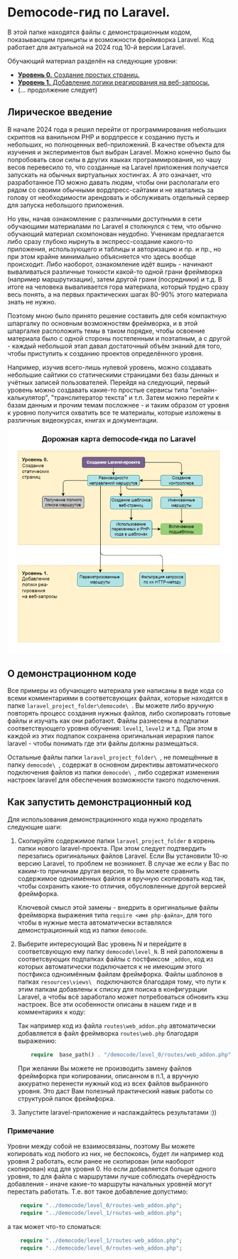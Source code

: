 # Democode-гид по Laravel.

В этой папке находятся файлы с демонстрационным кодом, показывающим принципы и возможности фреймворка Laravel. Код работает для актуальной на 2024 год 10-й версии Laravel.

Обучающий материал разделён на следующие уровни:

- [**Уровень 0.** Создание простых страниц.](./Laravel_guide-Level_0.md)
- [**Уровень 1.** Добавление логики реагирования на веб-запросы.](./Laravel_guide-Level_1.md)
- (... продолжение следует) 

## Лирическое введение

В начале 2024 года я решил перейти от программирования небольших скриптов на ванильном PHP и вордпрессе к созданию пусть и небольших, но полноценных веб-приложений. В качестве объекта для изучения и экспериментов был выбран Laravel. Можно конечно было бы попробовать свои силы в других языках программирования, но чашу весов перевесило то, что созданные на Laravel приложения получается запускать на обычных виртуальных хостингах. А это означает, что разработанное ПО можно давать людям, чтобы они располагали его рядом со своими обычными вордпресс-сайтами и не хватались за голову от необходимости арендовать и обслуживать отдельный сервер для запуска небольшого приложения.

Но увы, начав ознакомление с различными доступными в сети обучающими материалами по Laravel я столкнулся с тем, что обычно обучающий материал скомпонован неудобно. Ученикам предлагается либо сразу глубоко нырнуть в экспресс-создание какого-то приложения, использующего и таблицы и авторизацию и пр. и пр., но при этом крайне минимально объясняется что здесь вообще происходит. Либо наоборот, ознакомление идёт вширь - начинают вываливаться различные тонкости какой-то одной грани фреймворка (например маршрутизации), затем другой грани (посредники) и т.д. В итоге на человека вываливается гора материала, который трудно сразу весь понять, а на первых практических шагах 80-90% этого материала знать не нужно.

Поэтому мною было принято решение составить для себя компактную шпаргалку по основным возможностям фреймворка, и в этой шпаргалке расположить темы в таком порядке, чтобы освоение материала было с одной стороны постепенным и поэтапным, а с другой - каждый небольшой этап давал достаточный объём знаний для того, чтобы приступить к созданию проектов определённого уровня.

Например, изучив всего-лишь нулевой уровень, можно создавать небольшие сайтики со статическими страницами без базы данных и учётных записей пользователей. Перейдя на следующий, первый уровень можно создавать какие-то простые сервисы типа "онлайн-калькулятор", "транслитератор текста" и т.п. Затем можно перейти к базам данным и прочим темам посложнее - и таким образом от уровня к уровню получится охватить все те материалы, которые изложены в различнык видеокурсах, книгах и документации.

![схема](./images/Laravel-RoadMap.png)

## О демонстрационном коде

Все примеры из обучающего материала уже написаны в виде кода со всеми комментариями в соответсвующих файлах, которые находятся в папке `laravel_project_folder\democode\ `. Вы можете либо вручную повторять процесс создания нужных файлов, либо скопировать готовые файлы и изучать как они работают. Файлы разнесены в подпапки соответствующего уровня обучения: `level1`, `level2` и т.д. При этом в каждой из этих подпапок сохранена оригинальная иерархия папок laravel - чтобы понимать где эти файлы должны размещаться.

Остальные файлы папки `laravel_project_folder\ `, не помещённые в папку `democode\ `, содержат в основном директивы автоматического подключения файлов из папки `democode\ `, либо содержат изменения настроек laravel для обеспечения возможности такого подключения.

## Как запустить демонстрационный код

Для использования демонстрационного кода нужно проделать следующие шаги:

1. Скопируйте содержимое папки `laravel_project_folder` в корень папки нового laravel-проекта. При этом следует подтвердить перезапись оригинальных файлов Laravel. Если Вы установили 10-ю версию Laravel, то проблем не возникнет. В случае же если у Вас по каким-то причинам другая версия, то Вы можете  сравнить содержимое одноимённых файлов и вручную скопировать код так, чтобы сохранить какие-то отличия, обусловленные другой версией фреймфорка.

	Ключевой смысл этой замены - внедрить в оригинальные файлы фреймворка выражения типа `require <имя php-файла>`, для того чтобы в нужные места автоматически вставлялся демонстрационный код из папки `democode`.

2. Выберите интересующий Вас уровень N и перейдите в соответсвующую ему папку `democode\level_N`. В ней раположены в соответсвующих подпапках файлы с постфиксом `_addon`, код из которых автоматически подключается к не имеющим этого постфикса одноимённым файлам фреймфорка. Файлы шаблонов в папках `resources\views\ ` подключаются благодаря тому, что пути к этим папкам добавлены к списку для поиска в конфигурации Laravel, а чтобы всё заработало может потребоваться обновить кэш настроек. Все эти особенности описаны в нашем гиде и в комментариях к коду:

    Так например код из файла `routes\web_addon.php` автоматически добавляется в файл фреймворка `routes\web.php` благодаря выражению:
	```php
		require  base_path() . "/democode/level_0/routes/web_addon.php";
	```

	При желании Вы можете не производить замену файлов фреймфорка при копировании, описанном в п.1, а вручную аккуратно перенести нужный код из всех файлов выбранного уровня. Это даст Вам полезный практический навык работы со структурой папок фреймфорка.

3. Запустите laravel-приложение и наслаждайтесь результатами :))

### Примечание

Уровни между собой не взаимосвязаны, поэтому Вы можете копировать код любого из них, не беспокоясь, будет ли например код уровня 2 работать, если ранее не скопирован (или наоборот скопирован) код для уровня 0. Но если добавляется больше одного уровня, то для файла с маршрутами лучше соблюдать очерёдность добавления - иначе какие-то маршруты начальных уровней могут перестать работать. Т.е. вот такое добавление допустимо:
```php
	require "../democode/level_0/routes-web_addon.php";
	require "../democode/level_1/routes-web_addon.php";
```
а так может что-то сломаться:
```php
	require "../democode/level_1/routes-web_addon.php";
	require "../democode/level_0/routes-web_addon.php";
```